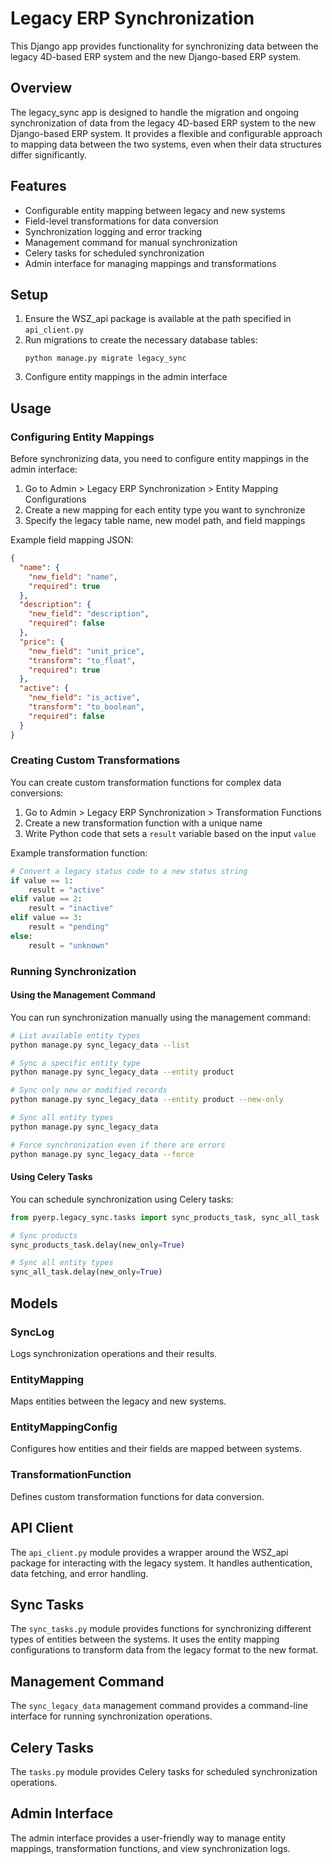 # Legacy ERP Synchronization

This Django app provides functionality for synchronizing data between the legacy 4D-based ERP system and the new Django-based ERP system.

## Overview

The legacy_sync app is designed to handle the migration and ongoing synchronization of data from the legacy 4D-based ERP system to the new Django-based ERP system. It provides a flexible and configurable approach to mapping data between the two systems, even when their data structures differ significantly.

## Features

- Configurable entity mapping between legacy and new systems
- Field-level transformations for data conversion
- Synchronization logging and error tracking
- Management command for manual synchronization
- Celery tasks for scheduled synchronization
- Admin interface for managing mappings and transformations

## Setup

1. Ensure the WSZ_api package is available at the path specified in `api_client.py`
2. Run migrations to create the necessary database tables:
   ```
   python manage.py migrate legacy_sync
   ```
3. Configure entity mappings in the admin interface

## Usage

### Configuring Entity Mappings

Before synchronizing data, you need to configure entity mappings in the admin interface:

1. Go to Admin > Legacy ERP Synchronization > Entity Mapping Configurations
2. Create a new mapping for each entity type you want to synchronize
3. Specify the legacy table name, new model path, and field mappings

Example field mapping JSON:

```json
{
  "name": {
    "new_field": "name",
    "required": true
  },
  "description": {
    "new_field": "description",
    "required": false
  },
  "price": {
    "new_field": "unit_price",
    "transform": "to_float",
    "required": true
  },
  "active": {
    "new_field": "is_active",
    "transform": "to_boolean",
    "required": false
  }
}
```

### Creating Custom Transformations

You can create custom transformation functions for complex data conversions:

1. Go to Admin > Legacy ERP Synchronization > Transformation Functions
2. Create a new transformation function with a unique name
3. Write Python code that sets a `result` variable based on the input `value`

Example transformation function:

```python
# Convert a legacy status code to a new status string
if value == 1:
    result = "active"
elif value == 2:
    result = "inactive"
elif value == 3:
    result = "pending"
else:
    result = "unknown"
```

### Running Synchronization

#### Using the Management Command

You can run synchronization manually using the management command:

```bash
# List available entity types
python manage.py sync_legacy_data --list

# Sync a specific entity type
python manage.py sync_legacy_data --entity product

# Sync only new or modified records
python manage.py sync_legacy_data --entity product --new-only

# Sync all entity types
python manage.py sync_legacy_data

# Force synchronization even if there are errors
python manage.py sync_legacy_data --force
```

#### Using Celery Tasks

You can schedule synchronization using Celery tasks:

```python
from pyerp.legacy_sync.tasks import sync_products_task, sync_all_task

# Sync products
sync_products_task.delay(new_only=True)

# Sync all entity types
sync_all_task.delay(new_only=True)
```

## Models

### SyncLog

Logs synchronization operations and their results.

### EntityMapping

Maps entities between the legacy and new systems.

### EntityMappingConfig

Configures how entities and their fields are mapped between systems.

### TransformationFunction

Defines custom transformation functions for data conversion.

## API Client

The `api_client.py` module provides a wrapper around the WSZ_api package for interacting with the legacy system. It handles authentication, data fetching, and error handling.

## Sync Tasks

The `sync_tasks.py` module provides functions for synchronizing different types of entities between the systems. It uses the entity mapping configurations to transform data from the legacy format to the new format.

## Management Command

The `sync_legacy_data` management command provides a command-line interface for running synchronization operations.

## Celery Tasks

The `tasks.py` module provides Celery tasks for scheduled synchronization operations.

## Admin Interface

The admin interface provides a user-friendly way to manage entity mappings, transformation functions, and view synchronization logs. 